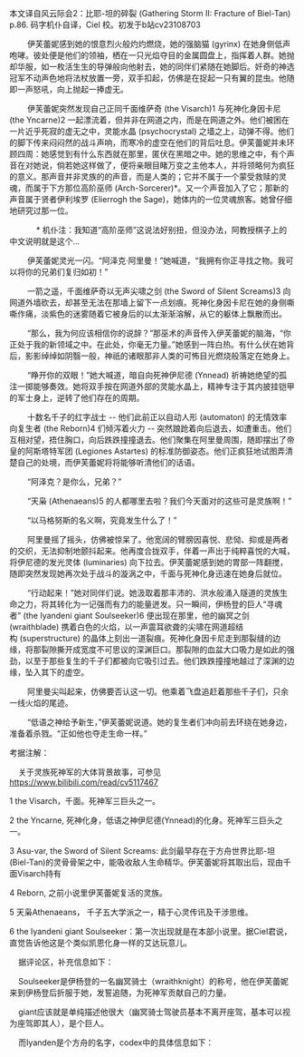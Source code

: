 本文译自风云际会2：比耶-坦的碎裂 (Gathering Storm II: Fracture of Biel-Tan) p.86. 码字机仆自译，Ciel 校。初发于b站cv23108703

        伊芙蕾妮感到她的恨意烈火般灼灼燃烧，她的强脑猫 (gyrinx) 在她身侧低声咆哮。彼处便是他们的领袖，栖在一只光焰夺目的金属圆盘上，指挥着人群。她抛却华服，如一枚活生生的导弹般向他射去，她的同伴们紧随在她脚后。奸奇的神选冠军不动声色地将法杖放置一旁，双手扣起，仿佛是在捉起一只有翼的昆虫。他随即一声怒吼，向上抛起一捧虚无。

        伊芙蕾妮突然发现自己正同千面维萨奇 (the Visarch)1 与死神化身因卡尼 (the Yncarne)2 一起漂流着，但并非在网道之内，而是在网道之外。他们被困在一片近乎死寂的虚无之中，灵能水晶 (psychocrystal) 之墙之上，动弹不得。他们的脚下传来闷闷然的战斗声响，而寒冷的虚空在他们的背后吐息。伊芙蕾妮并未环顾四周：她感觉到有什么东西就在那里，匿伏在黑暗之中。她的思维之中，有个声音在对她说，倘若她这样做了，便将亲眼目睹万变之主他本人，并将领略何为疯狂的意义。那声音并非灵族的的声音，而是人类的；它并不属于一个蒙受救赎的灵魂，而属于下方那位高阶巫师 (Arch-Sorcerer)*。又一个声音加入了它；那新的声音属于贤者伊利埃罗 (Elierrogh the Sage)，她体内的一位灵魂旅客。她曾仔细地研究过那一位。

            * 机仆注：我知道“高阶巫师”这说法好别扭，但没办法，阿教授棋子上的中文说明就是这个...

        伊芙蕾妮灵光一闪。“阿泽克·阿里曼！”她喊道，“我拥有你正寻找之物。我可以将你的兄弟们复归如初！”

        一箭之遥，千面维萨奇以无声尖啸之剑 (the Sword of Silent Screams)3 向网道外墙砍去，却甚至无法在那墙上留下一点划痕。死神化身因卡尼在她的身侧嘶嘶作痛，淡紫色的迷雾随着它被身后的以太渐渐溶解，从它的躯体上飘散而出。

        “那么，我为何应该相信你的说辞？”那巫术的声音传入伊芙蕾妮的脑海，“你正处于我的新领域之中。在此处，你毫无力量。”她感到一阵白热。有什么伏在她背后，影影绰绰如阴翳一般，神祇的诸眼那非人类的可怖目光燃烧般落定在她身上。

        “睁开你的双眼！”她大喊道，暗自向死神伊尼德 (Ynnead) 祈祷她绝望的孤注一掷能够奏效。她将双手按在网道外部的灵能水晶上，精神专注于其内披挂铠甲的军士身上，逆转了他们存在的周期。

        十数名千子的红字战士 -- 他们此前正以自动人形 (automaton) 的无情效率向复生者 (the Reborn)4 们倾泻着火力 -- 突然踉跄着向后退去，如遭重击。他们互相对望，捂住胸口，向后跌跌撞撞退去。他们聚集在阿里曼周围，随即摆出了帝皇的阿斯塔特军团 (Legiones Astartes) 的标准防御姿态。他们正疯狂地试图弄清楚自己的处境，而伊芙蕾妮将将能够听清他们的话语。

        “阿泽克？是你么，兄弟？”

        “天枭 (Athenaeans)5 的人都哪里去啦？我们今天面对的这些可是灵族啊！”

        “以马格努斯的名义啊，究竟发生什么了！”

        阿里曼摇了摇头，仿佛被惊呆了。他宽阔的臂膀因喜悦、悲恸、抑或是两者的交织，无法抑制地颤抖起来。他再度合拢双手，伴着一声出于纯粹喜悦的大喊，将伊尼德的发光灵体 (luminaries) 向下拉去。伊芙蕾妮感到她的胃部一阵翻搅，随即突然发现她再次处于战斗的漩涡之中，千面与死神化身迅速在她身后就位。

        “行动起来！”她对同伴们说。她汲取着那丰沛的、洪水般涌入隧道的灵族生命之力，将其转化为一记强而有力的能量迸发。只一瞬间，伊杨登的巨人“寻魂者” (the Iyandeni giant Soulseeker)6 便出现在那里，他的幽冥之剑 (wraithblade) 携着白色的火焰，以一声震耳欲聋的尖啸在网道超结构 (superstructure) 的晶体上刻出一道裂痕。死神化身因卡尼走到那裂缝的边缘，将那裂隙撕开成宽度不可思议的深渊巨口。那裂隙的血盆大口吸力是如此的强劲，以至于那些复生的千子们都被向它吸引过去。他们跌跌撞撞地越过了深渊的边缘，坠入其下的虚空。

        阿里曼尖叫起来，仿佛要否认这一切。他乘着飞盘追赶着那些千子们，只余一线火焰的尾迹。

        “低语之神给予新生，”伊芙蕾妮说道。她的复生者们冲向前去环绕在她身边，准备着杀戮。“正如他也夺走生命一样。”



考据注解：

    关于灵族死神军的大体背景故事，可参见 https://www.bilibili.com/read/cv5117467

1 the Visarch，千面。死神军三巨头之一。


2 the Yncarne, 死神化身，低语之神伊尼德(Ynnead)的化身。死神军三巨头之一。


3 Asu-var, the Sword of Silent Screams: 此剑最早存在于方舟世界比耶-坦(Biel-Tan)的灵骨骨架之中，能吸收敌人生命精华。伊芙蕾妮将其取出后，现由千面Visarch持有


4 Reborn, 之前小说里伊芙蕾妮复活的灵族。

5 天枭Athenaeans， 千子五大学派之一，精于心灵传讯及干涉思维。

6 the Iyandeni giant Soulseeker：第一次出现就是在本部小说里。据Ciel君说，直觉告诉他这是个类似凯恩化身一样的艾达玩意儿。

    据评论区，补充信息如下：

    Soulseeker是伊杨登的一名幽冥骑士（wraithknight）的称号，他在伊芙蕾妮来到伊杨登后折服于她，发誓追随，为死神军贡献自己的力量。

    giant应该就是单纯描述他很大（幽冥骑士驾驶员基本不离开座驾，基本可以视为座驾即其人），是个巨人。

    而Iyanden是个方舟的名字，codex中的具体信息如下：

